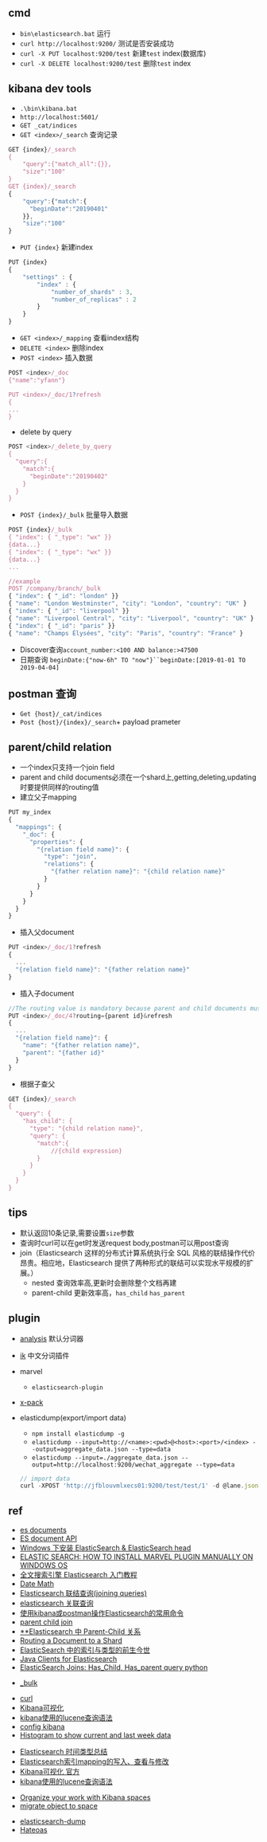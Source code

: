 
## cmd
+ `bin\elasticsearch.bat`  运行
+ `curl http://localhost:9200/` 测试是否安装成功
+ `curl -X PUT localhost:9200/test` 新建`test` index(数据库)
+ `curl -X DELETE localhost:9200/test` 删除`test` index

## kibana dev tools
+ `.\bin\kibana.bat`
+ `http://localhost:5601/`
+ `GET _cat/indices`
+ `GET <index>/_search` 查询记录
```js
GET {index}/_search
{
	"query":{"match_all":{}},
	"size":"100"
}
GET {index}/_search
{
	"query":{"match":{
	  "beginDate":"20190401"
	}},
	"size":"100"
}
```
+ `PUT {index}` 新建index
```js
PUT {index}
{
    "settings" : {
        "index" : {
            "number_of_shards" : 3, 
            "number_of_replicas" : 2 
        }
    }
}
```
+ `GET <index>/_mapping` 查看index结构
+ `DELETE <index>` 删除index
+ `POST <index>` 插入数据
```js
POST <index>/_doc
{"name":"yfann"}

PUT <index>/_doc/1?refresh
{
...
}
```
+ delete by query
```js
POST <index>/_delete_by_query
{
  "query":{
    "match":{
      "beginDate":"20190402"
    }
  }
}
```
+ `POST {index}/_bulk`  批量导入数据
```js
POST {index}/_bulk
{ "index": { "_type": "wx" }}
{data...}
{ "index": { "_type": "wx" }}
{data...}
...

//example
POST /company/branch/_bulk
{ "index": { "_id": "london" }}
{ "name": "London Westminster", "city": "London", "country": "UK" }
{ "index": { "_id": "liverpool" }}
{ "name": "Liverpool Central", "city": "Liverpool", "country": "UK" }
{ "index": { "_id": "paris" }}
{ "name": "Champs Élysées", "city": "Paris", "country": "France" }
```
+ Discover查询`account_number:<100 AND balance:>47500`
+ 日期查询 `beginDate:{"now-6h" TO "now"}``beginDate:[2019-01-01 TO 2019-04-04]`

## postman 查询

+ `Get {host}/_cat/indices`
+ `Post {host}/{index}/_search`+ payload prameter

## parent/child relation                              
+ 一个index只支持一个join field
+ parent and child documents必须在一个shard上,getting,deleting,updating时要提供同样的routing值
+ 建立父子mapping
```js
PUT my_index
{
  "mappings": {
    "_doc": {
      "properties": {
        "{relation field name}": { 
          "type": "join",
          "relations": {
            "{father relation name}": "{child relation name}" 
          }
        }
      }
    }
  }
}
```

+ 插入父document
```js
PUT <index>/_doc/1?refresh
{
  ...
  "{relation field name}": "{father relation name}" 
}
```

+ 插入子document
```js
//The routing value is mandatory because parent and child documents must be indexed on the same shard
PUT <index>/_doc/4?routing={parent id}&refresh
{
  ...
  "{relation field name}": {
    "name": "{father relation name}",
    "parent": "{father id}"
  }
}
```

+ 根据子查父
```js
GET {index}/_search
{
  "query": {
    "has_child": {
      "type": "{child relation name}",
      "query": {
        "match":{
            //{child expression}
        }
      }
    }
  }
}
```


## tips
+ 默认返回10条记录,需要设置`size`参数
+ 查询时curl可以在get时发送request body,postman可以用post查询
+ join（Elasticsearch 这样的分布式计算系统执行全 SQL 风格的联结操作代价昂贵。相应地，Elasticsearch 提供了两种形式的联结可以实现水平规模的扩展。）
  - nested 查询效率高,更新时会删除整个文档再建
  - parent-child 更新效率高，`has_child` `has_parent`


## plugin

+ [analysis](https://www.elastic.co/guide/en/elasticsearch/reference/current/analysis.html) 默认分词器
+ [ik](https://github.com/medcl/elasticsearch-analysis-ik/) 中文分词插件
+ marvel
    - `elasticsearch-plugin`
+ [x-pack](https://www.elastic.co/guide/en/x-pack/current/installing-xpack.html)

+ elasticdump(export/import data)
    + `npm install elasticdump -g`
    + `elasticdump --input=http://<name>:<pwd>@<host>:<port>/<index> --output=aggregate_data.json --type=data`
    + `elasticdump --input=./aggregate_data.json --output=http://localhost:9200/wechat_aggregate --type=data`
    ```js
    // import data
    curl -XPOST 'http://jfblouvmlxecs01:9200/test/test/1' -d @lane.json
    ```


## ref
<!-- elastic search -->
+ [es documents](https://www.elastic.co/guide/en/elasticsearch/reference/current/index.html)
+ [ES document API](https://www.elastic.co/guide/en/elasticsearch/reference/current/docs.html)
+ [Windows 下安装 ElasticSearch & ElasticSearch head](https://www.jianshu.com/p/4467cfe4e651)
+ [ELASTIC SEARCH: HOW TO INSTALL MARVEL PLUGIN MANUALLY ON WINDOWS OS](https://hassantariqblog.wordpress.com/2016/09/19/elastic-search-how-to-install-marvel-plugin-manually-on-windows-os/)
+ [全文搜索引擎 Elasticsearch 入门教程](http://www.ruanyifeng.com/blog/2017/08/elasticsearch.html)
+ [Date Math](https://www.elastic.co/guide/en/elasticsearch/reference/current/common-options.html#date-math)
+ [Elasticsearch 联结查询(joining queries)](https://www.jianshu.com/p/632363278be4)
+ [elasticsearch 关联查询](https://www.cnblogs.com/double-yuan/p/9798103.html)
+ [使用kibana或postman操作Elasticsearch的常用命令](https://blog.csdn.net/qq_26230421/article/details/80366649)
+ [parent child join](https://www.elastic.co/guide/en/elasticsearch/reference/6.3/parent-join.html)
+ [**Elasticsearch 中 Parent-Child 关系](https://www.jianshu.com/p/0f0ac93c2fea)
+ [Routing a Document to a Shard](https://www.elastic.co/guide/en/elasticsearch/guide/current/routing-value.html)
+ [ElasticSearch 中的索引与类型的前生今世](https://www.do1618.com/archives/1276/elasticsearch-%E4%B8%AD%E7%9A%84%E7%B4%A2%E5%BC%95%E4%B8%8E%E7%B1%BB%E5%9E%8B%E7%9A%84%E5%89%8D%E7%94%9F%E4%BB%8A%E4%B8%96/)
+ [Java Clients for Elasticsearch](https://www.elastic.co/cn/blog/found-java-clients-for-elasticsearch)
+ [ElasticSearch Joins: Has_Child, Has_parent query python](https://www.bmc.com/blogs/elasticsearch-joins-child-parent/)
<!-- api -->
+ [_bulk](https://www.elastic.co/guide/cn/elasticsearch/guide/current/bulk.html)
<!-- kibana -->
+ [curl](https://www.jianshu.com/p/07c4dddae43a)
+ [Kibana可视化](https://segmentfault.com/a/1190000015140923)
+ [kibana使用的lucene查询语法](https://segmentfault.com/a/1190000002972420) 
+ [config kibana](https://www.elastic.co/guide/en/kibana/current/settings.html)
+ [Histogram to show current and last week data](https://github.com/elastic/kibana/issues/1244)
<!-- issues -->
+ [Elasticsearch 时间类型总结](https://zhuanlan.zhihu.com/p/34240906)
+ [Elasticsearch索引mapping的写入、查看与修改](https://blog.csdn.net/napoay/article/details/52012249)
+ [Kibana可视化 官方](https://www.elastic.co/guide/cn/kibana/current/createvis.html)
+ [kibana使用的lucene查询语法](https://segmentfault.com/a/1190000002972420)
<!-- space -->
+ [Organize your work with Kibana spaces](https://www.elastic.co/blog/introducing-kibana-spaces-for-organization-and-security)
+ [migrate object to space](https://www.elastic.co/blog/how-to-migrate-to-kibana-spaces)

<!-- plugin -->
+ [elasticsearch-dump](https://github.com/taskrabbit/elasticsearch-dump)
+ [Hateoas](https://blog.betomorrow.com/crud-api-with-powerful-search-in-15-minutes-using-spring-and-elasticsearch-183f5a3d77eb)